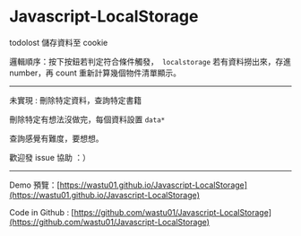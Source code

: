 # Javascript-LocalStorage
 
todolost 儲存資料至 cookie

邏輯順序：按下按鈕若判定符合條件觸發，` localstorage` 若有資料撈出來，存進 number，再 count 重新計算幾個物件清單顯示。

<hr>

未實現 : 刪除特定資料，查詢特定書籍

刪除特定有想法沒做完，每個資料設置 `data* `

查詢感覺有難度，要想想。

歡迎發 issue 協助 ：）

<hr>

Demo 預覽：[https://wastu01.github.io/Javascript-LocalStorage](https://wastu01.github.io/Javascript-LocalStorage)

Code in Github : [https://github.com/wastu01/Javascript-LocalStorage](https://github.com/wastu01/Javascript-LocalStorage)
